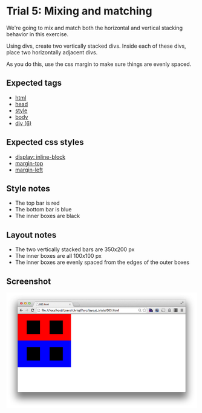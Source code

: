 Trial 5: Mixing and matching
=========================
We're going to mix and match both the horizontal and vertical stacking behavior in this exercise.

Using divs, create two vertically stacked divs. Inside each of these divs, place two horizontally adjacent divs.

As you do this, use the css margin to make sure things are evenly spaced.

Expected tags
-------------
* [html](https://developer.mozilla.org/en-US/docs/Web/HTML/Element/html)
* [head](https://developer.mozilla.org/en-US/docs/Web/HTML/Element/head)
* [style](https://developer.mozilla.org/en-US/docs/Web/HTML/Element/style)
* [body](https://developer.mozilla.org/en-US/docs/Web/HTML/Element/body)
* [div (6)](https://developer.mozilla.org/en-US/docs/Web/HTML/Element/div)

Expected css styles
-------------------
* [display: inline-block](https://developer.mozilla.org/en-US/docs/Web/CSS/display)
* [margin-top](https://developer.mozilla.org/en-US/docs/Web/CSS/margin-top)
* [margin-left](https://developer.mozilla.org/en-US/docs/Web/CSS/margin-left)

Style notes
-----------
* The top bar is red
* The bottom bar is blue
* The inner boxes are black

Layout notes
------------
* The two vertically stacked bars are 350x200 px
* The inner boxes are all 100x100 px
* The inner boxes are evenly spaced from the edges of the outer boxes

Screenshot
----------
![I'mma tell a joke. Knock knock.](screens/005.png?raw=true)

